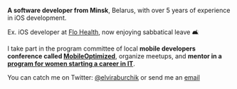 **A software developer from Minsk**, Belarus, with over 5 years of experience in iOS development. 

Ex. iOS developer at [Flo Health](https://flo.health/), now enjoying sabbatical leave 🛋️

I take part in the program committee of local **mobile developers conference called [MobileOptimized](https://moconf.by)**, organize meetups, and **mentor in a [program for women starting a career in IT](http://wita.by)**.


You can catch me on Twitter: [@elviraburchik](https://twitter.com/ElviraBurchik) or send me an [email](mailto:elviraburchik@gmail.com) 
